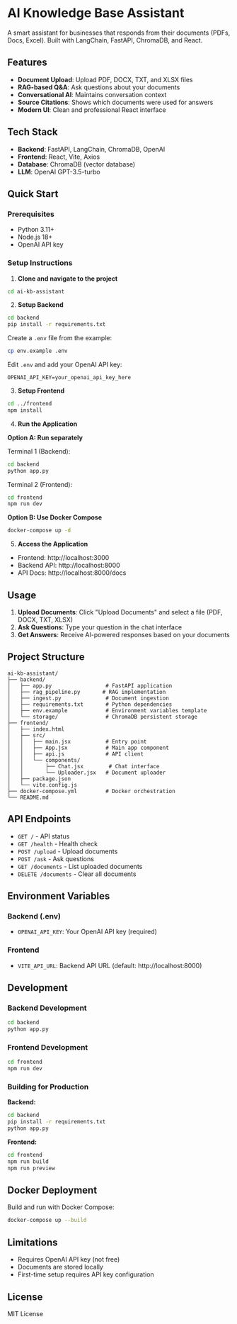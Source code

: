 # AI Knowledge Base Assistant

A smart assistant for businesses that responds from their documents (PDFs, Docs, Excel). Built with LangChain, FastAPI, ChromaDB, and React.

## Features

- **Document Upload**: Upload PDF, DOCX, TXT, and XLSX files
- **RAG-based Q&A**: Ask questions about your documents
- **Conversational AI**: Maintains conversation context
- **Source Citations**: Shows which documents were used for answers
- **Modern UI**: Clean and professional React interface

## Tech Stack

- **Backend**: FastAPI, LangChain, ChromaDB, OpenAI
- **Frontend**: React, Vite, Axios
- **Database**: ChromaDB (vector database)
- **LLM**: OpenAI GPT-3.5-turbo

## Quick Start

### Prerequisites

- Python 3.11+
- Node.js 18+
- OpenAI API key

### Setup Instructions

1. **Clone and navigate to the project**
```bash
cd ai-kb-assistant
```

2. **Setup Backend**

```bash
cd backend
pip install -r requirements.txt
```

Create a `.env` file from the example:
```bash
cp env.example .env
```

Edit `.env` and add your OpenAI API key:
```
OPENAI_API_KEY=your_openai_api_key_here
```

3. **Setup Frontend**

```bash
cd ../frontend
npm install
```

4. **Run the Application**

**Option A: Run separately**

Terminal 1 (Backend):
```bash
cd backend
python app.py
```

Terminal 2 (Frontend):
```bash
cd frontend
npm run dev
```

**Option B: Use Docker Compose**
```bash
docker-compose up -d
```

5. **Access the Application**

- Frontend: http://localhost:3000
- Backend API: http://localhost:8000
- API Docs: http://localhost:8000/docs

## Usage

1. **Upload Documents**: Click "Upload Documents" and select a file (PDF, DOCX, TXT, XLSX)
2. **Ask Questions**: Type your question in the chat interface
3. **Get Answers**: Receive AI-powered responses based on your documents

## Project Structure

```
ai-kb-assistant/
├── backend/
│   ├── app.py                 # FastAPI application
│   ├── rag_pipeline.py       # RAG implementation
│   ├── ingest.py              # Document ingestion
│   ├── requirements.txt       # Python dependencies
│   ├── env.example            # Environment variables template
│   └── storage/               # ChromaDB persistent storage
├── frontend/
│   ├── index.html
│   ├── src/
│   │   ├── main.jsx           # Entry point
│   │   ├── App.jsx            # Main app component
│   │   ├── api.js             # API client
│   │   └── components/
│   │       ├── Chat.jsx        # Chat interface
│   │       └── Uploader.jsx   # Document uploader
│   ├── package.json
│   └── vite.config.js
├── docker-compose.yml         # Docker orchestration
└── README.md
```

## API Endpoints

- `GET /` - API status
- `GET /health` - Health check
- `POST /upload` - Upload documents
- `POST /ask` - Ask questions
- `GET /documents` - List uploaded documents
- `DELETE /documents` - Clear all documents

## Environment Variables

### Backend (.env)
- `OPENAI_API_KEY`: Your OpenAI API key (required)

### Frontend
- `VITE_API_URL`: Backend API URL (default: http://localhost:8000)

## Development

### Backend Development
```bash
cd backend
python app.py
```

### Frontend Development
```bash
cd frontend
npm run dev
```

### Building for Production

**Backend:**
```bash
cd backend
pip install -r requirements.txt
python app.py
```

**Frontend:**
```bash
cd frontend
npm run build
npm run preview
```

## Docker Deployment

Build and run with Docker Compose:
```bash
docker-compose up --build
```

## Limitations

- Requires OpenAI API key (not free)
- Documents are stored locally
- First-time setup requires API key configuration

## License

MIT License

